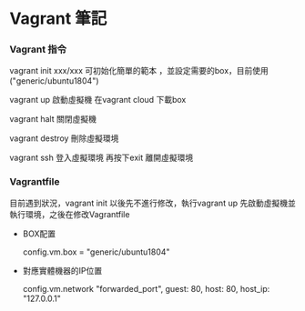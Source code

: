 # Vagrant 筆記

### Vagrant 指令
vagrant init xxx/xxx  可初始化簡單的範本 ，並設定需要的box，目前使用("generic/ubuntu1804")

vagrant up 啟動虛擬機 在vagrant cloud 下載box

vagrant halt 關閉虛擬機

vagrant destroy 刪除虛擬環境

vagrant ssh 登入虛擬環境
再按下exit 離開虛擬環境

### Vagrantfile

  目前遇到狀況，vagrant init 以後先不進行修改，執行vagrant up 先啟動虛擬機並執行環境，之後在修改Vagrantfile 

- BOX配置

  config.vm.box = "generic/ubuntu1804"
  
- 對應實體機器的IP位置

  config.vm.network "forwarded_port", guest: 80, host: 80, host_ip: "127.0.0.1"
  
